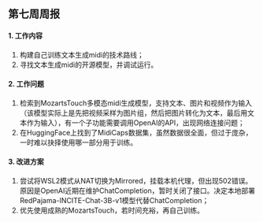 ## 第七周周报



#### 1. 工作内容

1. 构建自己训练文本生成midi的技术路线；
2. 寻找文本生成midi的开源模型，并调试运行。

#### 2. 工作问题

1. 检索到MozartsTouch多模态midi生成模型，支持文本、图片和视频作为输入（该模型实际上是先把视频采样为图片组，然后把图片转化为文本，最后用文本作为输入），有一个子功能需要调用OpenAI的API，出现网络连接问题；
2. 在HuggingFace上找到了MidiCaps数据集，虽然数据很全面，但过于庞杂，一时难以抉择使用哪一部分用于训练。

#### 3. 改进方案

1. 尝试将WSL2模式从NAT切换为Mirrored，挂载本机代理，但出现502错误。原因是OpenAI近期在维护ChatCompletion，暂时关闭了接口。决定本地部署RedPajama-INCITE-Chat-3B-v1模型代替ChatCompletion；
2. 优先使用成熟的MozartsTouch，若时间充裕，再自己训练。